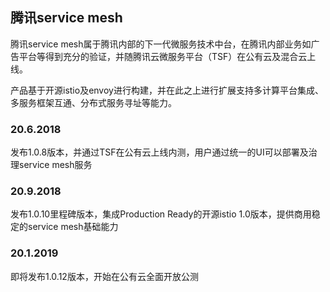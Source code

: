 
## 腾讯service mesh

腾讯service mesh属于腾讯内部的下一代微服务技术中台，在腾讯内部业务如广告平台等得到充分的验证，并随腾讯云微服务平台（TSF）在公有云及混合云上线。

产品基于开源istio及envoy进行构建，并在此之上进行扩展支持多计算平台集成、多服务框架互通、分布式服务寻址等能力。

### 20.6.2018

发布1.0.8版本，并通过TSF在公有云上线内测，用户通过统一的UI可以部署及治理service mesh服务

### 20.9.2018

发布1.0.10里程碑版本，集成Production Ready的开源istio 1.0版本，提供商用稳定的service mesh基础能力

### 20.1.2019

即将发布1.0.12版本，开始在公有云全面开放公测
